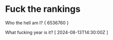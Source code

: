 # Fuck the rankings

Who the hell am I?
{ 6536760 }

What fucking year is it?
[ 2024-08-13T14:30:00Z ]
